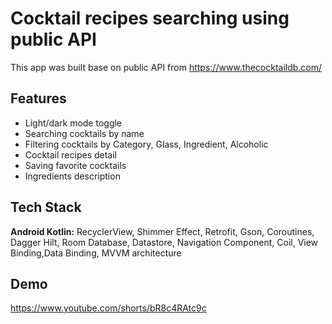 
# Cocktail recipes searching using public API

This app was built base on public API from https://www.thecocktaildb.com/


## Features

- Light/dark mode toggle
- Searching cocktails by name
- Filtering cocktails by Category, Glass, Ingredient, Alcoholic
- Cocktail recipes detail
- Saving favorite cocktails
- Ingredients description


## Tech Stack

**Android Kotlin:** RecyclerView, Shimmer Effect, Retrofit, Gson, 
Coroutines, Dagger Hilt, Room Database, Datastore, Navigation Component,
Coil, View Binding,Data Binding, MVVM architecture



## Demo

https://www.youtube.com/shorts/bR8c4RAtc9c

